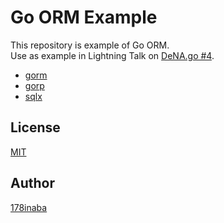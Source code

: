 # Go ORM Example

This repository is example of Go ORM.  
Use as example in Lightning Talk on [DeNA.go #4](https://dena.connpass.com/event/160018/).

- [gorm](https://github.com/jinzhu/gorm)
- [gorp](https://github.com/go-gorp/gorp)
- [sqlx](https://github.com/jmoiron/sqlx)

## License

[MIT](LICENSE)

## Author

[178inaba](https://github.com/178inaba)
